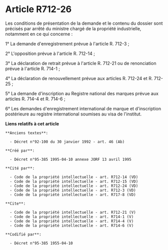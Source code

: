 # Article R712-26

Les conditions de présentation de la demande et le contenu du dossier sont précisés par arrêté du ministre chargé de la
propriété industrielle, notamment en ce qui concerne : 

1° La demande d'enregistrement prévue à l'article R. 712-3 ; 

2° L'opposition prévue à l'article R. 712-14 ; 

3° La déclaration de retrait prévue à l'article R. 712-21 ou de renonciation prévue à l'article R. 714-1 ; 

4° La déclaration de renouvellement prévue aux articles R. 712-24 et R. 712-25 ; 

5° La demande d'inscription au Registre national des marques prévue aux articles R. 714-4 et R. 714-6 ; 

6° Les demandes d'enregistrement international de marque et d'inscription postérieure au registre international soumises au
visa de l'institut.

**Liens relatifs à cet article**

	**Anciens textes**:

	  - Décret n°92-100 du 30 janvier 1992 - art. 46 (Ab)

	**Créé par**:

	  - Décret n°95-385 1995-04-10 annexe JORF 13 avril 1995

	**Cité par**:

	  - Code de la propriété intellectuelle - art. R712-14 (VD)
	  - Code de la propriété intellectuelle - art. R712-15 (VD)
	  - Code de la propriété intellectuelle - art. R712-24 (VD)
	  - Code de la propriété intellectuelle - art. R712-3 (VD)
	  - Code de la propriété intellectuelle - art. R717-8 (VD)

	**Cite**:

	  - Code de la propriété intellectuelle - art. R712-21 (V)
	  - Code de la propriété intellectuelle - art. R714-1 (V)
	  - Code de la propriété intellectuelle - art. R714-4 (V)
	  - Code de la propriété intellectuelle - art. R714-6 (V)

	**Codifié par**:

	  - Décret n°95-385 1955-04-10
